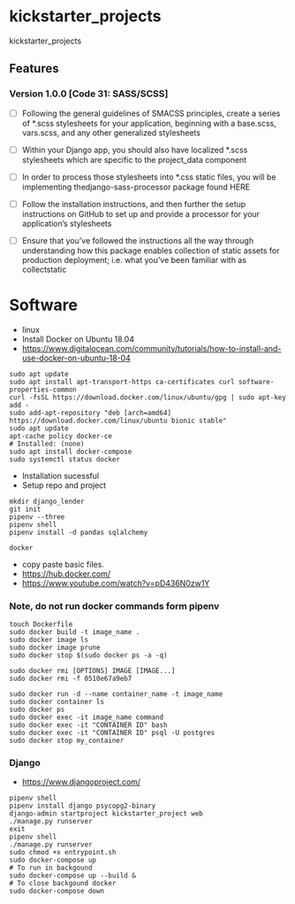 # kickstarter_projects
kickstarter_projects

## Features
### Version 1.0.0 [Code 31: SASS/SCSS]
- [ ] Following the general guidelines of SMACSS principles, create a series of *.scss stylesheets for your application, beginning with a base.scss, vars.scss, and any other generalized stylesheets
- [ ] Within your Django app, you should also have localized *.scss stylesheets which are specific to the project_data component
- [ ] In order to process those stylesheets into *.css static files, you will be implementing thedjango-sass-processor package found HERE
 - [ ] Follow the installation instructions, and then further the setup instructions on GitHub to set up and provide a processor for your application’s stylesheets
 - [ ] Ensure that you’ve followed the instructions all the way through understanding how this package enables collection of static assets for production deployment; i.e. what you’ve been familiar with as collectstatic


# Software
- linux
- Install Docker on Ubuntu 18.04
 - https://www.digitalocean.com/community/tutorials/how-to-install-and-use-docker-on-ubuntu-18-04
```
sudo apt update
sudo apt install apt-transport-https ca-certificates curl software-properties-common
curl -fsSL https://download.docker.com/linux/ubuntu/gpg | sudo apt-key add -
sudo add-apt-repository "deb [arch=amd64] https://download.docker.com/linux/ubuntu bionic stable"
sudo apt update
apt-cache policy docker-ce
# Installed: (none)
sudo apt install docker-compose
sudo systemctl status docker
```
- Installation sucessful
- Setup repo and project
```
mkdir django_lender
git init
pipenv --three
pipenv shell
pipenv install -d pandas sqlalchemy

docker
```
- copy paste basic files.
- https://hub.docker.com/
- https://www.youtube.com/watch?v=pD436N0zw1Y
### Note, do not run docker commands form pipenv
```
touch Dockerfile
sudo docker build -t image_name .
sudo docker image ls
sudo docker image prune
sudo docker stop $(sudo docker ps -a -q)

sudo docker rmi [OPTIONS] IMAGE [IMAGE...]
sudo docker rmi -f 0510e67a9eb7

sudo docker run -d --name container_name -t image_name
sudo docker container ls
sudo docker ps
sudo docker exec -it image_name command
sudo docker exec -it "CONTAINER ID" bash
sudo docker exec -it "CONTAINER ID" psql -U postgres
sudo docker stop my_container
```
### Django
- https://www.djangoproject.com/
```
pipenv shell
pipenv install django psycopg2-binary
django-admin startproject kickstarter_project web
./manage.py runserver
exit
pipenv shell
./manage.py runserver
sudo chmod +x entrypoint.sh
sudo docker-compose up
# To run in backgound
sudo docker-compose up --build &
# To close backgound docker
sudo docker-compose down
```
